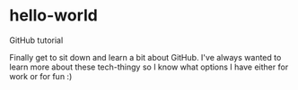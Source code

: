 # hello-world
GitHub tutorial

Finally get to sit down and learn a bit about GitHub. I've always wanted to learn more about these tech-thingy so I know what options I have either for work or for fun :)

